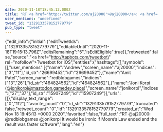 ```yaml
---
date: 2020-11-18T18:45:13.000Z
title: "RT <a href='http://twitter.com/aj20000'>@aj20000</a>: <a href='http://twitter.com/redblobgames'>@redblobgames</a> <a href='http://twitter.com/jonikorpi'>@jonikorpi</a> It would be ironic if Moore’s Law ended and the result was faster software″"
user_mentions: "undefined"
tweet_id: "1329133578152779779"
pub_type: "tweet"
---
```

{"edit_info":{"initial":{"editTweetIds":["1329133578152779779"],"editableUntil":"2020-11-18T19:15:13.796Z","editsRemaining":"5","isEditEligible":true}},"retweeted":false,"source":"<a href=\"http://tapbots.com/tweetbot\" rel=\"nofollow\">Tweetbot for iΟS</a>","entities":{"hashtags":[],"symbols":[],"user_mentions":[{"name":"Andrew","screen_name":"aj20000","indices":["3","11"],"id_str":"26699452","id":"26699452"},{"name":"Amit Patel","screen_name":"redblobgames","indices":["13","26"],"id_str":"464824562","id":"464824562"},{"name":"Joni Korpi (@jonikorpi@mastodon.gamedev.place)","screen_name":"jonikorpi","indices":["27","37"],"id_str":"15907249","id":"15907249"}],"urls":[]},"display_text_range":["0","112"],"favorite_count":"0","id_str":"1329133578152779779","truncated":false,"retweet_count":"0","id":"1329133578152779779","created_at":"Wed Nov 18 18:45:13 +0000 2020","favorited":false,"full_text":"RT @aj20000: @redblobgames @jonikorpi It would be ironic if Moore’s Law ended and the result was faster software","lang":"en"}
